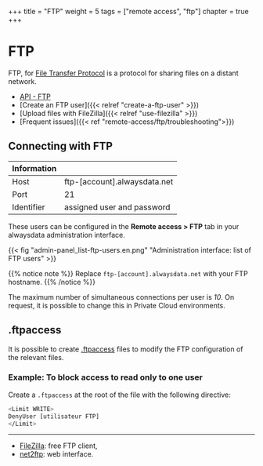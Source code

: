 +++
title = "FTP"
weight = 5
tags = ["remote access", "ftp"]
chapter = true
+++

# FTP

FTP, for [File Transfer Protocol](https://en.wikipedia.org/wiki/File_Transfer_Protocol) is a protocol for sharing files on a distant network.

- [API - FTP](https://api.alwaysdata.com/v1/ftp/doc/)
- [Create an FTP user]({{< relref "create-a-ftp-user" >}})
- [Upload files with FileZilla]({{< relref "use-filezilla" >}})
- [Frequent issues]({{< ref "remote-access/ftp/troubleshooting">}})

## Connecting with FTP

|Information||
|--- |--- |
|Host|ftp-[account].alwaysdata.net|
|Port|21|
|Identifier|assigned user and password|

These users can be configured in the **Remote access > FTP** tab in your alwaysdata administration interface.

{{< fig "admin-panel_list-ftp-users.en.png" "Administration interface: list of FTP users" >}}

{{% notice note %}}
Replace `ftp-[account].alwaysdata.net` with your FTP hostname.
{{% /notice %}}

The maximum number of simultaneous connections per user is *10*. On request, it is possible to change this in Private Cloud environments.

## .ftpaccess

It is possible to create [.ftpaccess](http://www.proftpd.org/docs/howto/ftpaccess.html) files to modify the FTP configuration of the relevant files.

### Example: To block access to read only to one user

Create a `.ftpaccess` at the root of the file with the following directive:

```sh
<Limit WRITE>
DenyUser [utilisateur FTP]
</Limit>
```

---
- [FileZilla](https://filezilla-project.org/download.php): free FTP client,
- [net2ftp](https://net2ftp.alwaysdata.com/): web interface.
